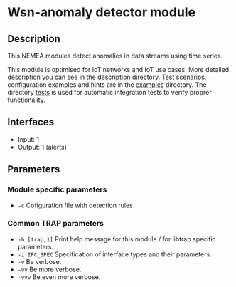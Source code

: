 # Wsn-anomaly detector module

## Description
This NEMEA modules detect anomalies in data streams using time series. 

This module is optimised for IoT networks and IoT use cases. More detailed description you can see in the [description](details/description) directory. Test scenarios, configuration examples and hints are in the [examples](details/manual-demo-tests) directory. The directory [tests](tests) is used for automatic integration tests to verify proprer functionality.

## Interfaces
 - Input: 1
 - Output: 1 (alerts)

## Parameters
### Module specific parameters
  - `-c`    Cofiguration file with detection rules

### Common TRAP parameters
- `-h [trap,1]`      Print help message for this module / for libtrap specific parameters.
- `-i IFC_SPEC`      Specification of interface types and their parameters.
- `-v`               Be verbose.
- `-vv`              Be more verbose.
- `-vvv`             Be even more verbose.

